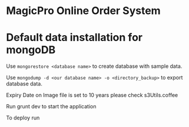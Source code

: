 MagicPro Online Order System
===============

Default data installation for mongoDB
======

Use `mongorestore <database name>` to create database with sample data.

Use `mongodump -d <our database name> -o <directory_backup>` to export database data.

Expiry Date on Image file is set to 10 years please check s3Utils.coffee

Run grunt dev to start the application

To deploy run